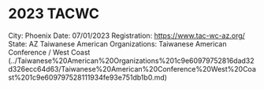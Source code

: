 # 2023 TACWC

City: Phoenix
Date: 07/01/2023
Registration: https://www.tac-wc-az.org/
State: AZ
Taiwanese American Organizations: Taiwanese American Conference / West Coast (../Taiwanese%20American%20Organizations%201c9e60979752816dad32d326ecc64d63/Taiwanese%20American%20Conference%20West%20Coast%201c9e609797528111934fe93e751db1b0.md)